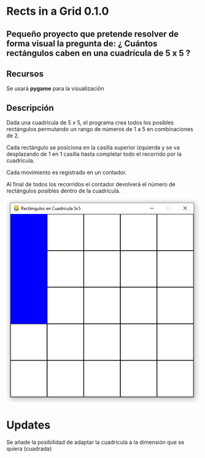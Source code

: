 # Rects in a Grid 0.1.0

## Pequeño proyecto que pretende resolver de forma visual la pregunta de: ¿ Cuántos rectángulos caben en una cuadrícula de 5 x 5 ?

## Recursos
Se usará **pygame** para la visualización

## Descripción
Dada una cuadrícula de 5 x 5, el programa crea todos los posibles rectángulos permutando un rango de números de 1 a 5 en combinaciones de 2.

Cada rectángulo se posiciona en la casilla superior izquierda y se va desplazando de 1 en 1 casilla hasta completar todo el recorrido por la cuadrícula.

Cada movimiento es registrado en un contador.

Al final de todos los recorridos el contador devolverá el número de rectángulos posibles dentro de la cuadrícula.

![alt text](images/image-1.png)

# Updates
Se añade la posibilidad de adaptar la cuadrícula a la dimensión que se quiera (cuadrada)